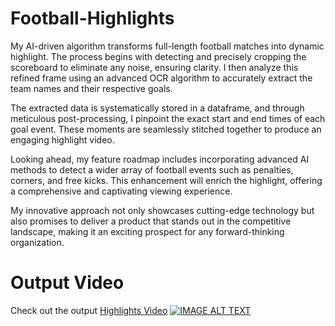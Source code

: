 # Football-Highlights
My AI-driven algorithm transforms full-length football matches into dynamic highlight. The process begins with detecting and precisely cropping the scoreboard to eliminate any noise, ensuring clarity. I then analyze this refined frame using an advanced OCR algorithm to accurately extract the team names and their respective goals.

The extracted data is systematically stored in a dataframe, and through meticulous post-processing, I pinpoint the exact start and end times of each goal event. These moments are seamlessly stitched together to produce an engaging highlight video.

Looking ahead, my feature roadmap includes incorporating advanced AI methods to detect a wider array of football events such as penalties, corners, and free kicks. This enhancement will enrich the highlight, offering a comprehensive and captivating viewing experience.

My innovative approach not only showcases cutting-edge technology but also promises to deliver a product that stands out in the competitive landscape, making it an exciting prospect for any forward-thinking organization.


# Output Video

Check out the output [Highlights Video](https://drive.google.com/file/d/1m3EGMyUgw4IH3I8AUxOHOJzoMRxoJSGH/view?usp=sharing)
[![IMAGE ALT TEXT](http://img.youtube.com/vi/CA3S5--3Msg/0.jpg)]([http://www.youtube.com/watch?v=CA3S5--3Msg](https://drive.google.com/drive/folders/1NimTcL4qJ4l9thiXKPYZVuykCTzbHM1H))
